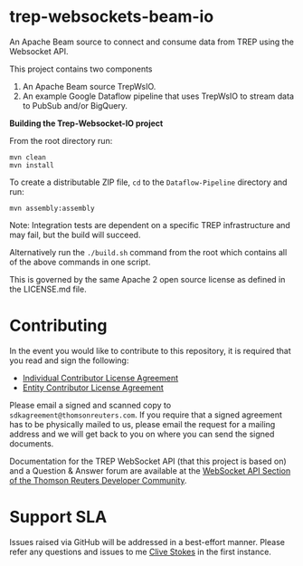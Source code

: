 # trep-websockets-beam-io
An Apache Beam source to connect and consume data from TREP using the Websocket API.

This project contains two components

1. An Apache Beam source TrepWsIO.
2. An example Google Dataflow pipeline that uses TrepWsIO to stream data to PubSub and/or BigQuery.

**Building the Trep-Websocket-IO project**


From the root directory run:

```
mvn clean 
mvn install 
```

To create a distributable ZIP file, `cd` to the `Dataflow-Pipeline` directory and run:

 ```
 mvn assembly:assembly
 ```

Note: Integration tests are dependent on a specific TREP infrastructure and may fail, but the build will succeed. 

Alternatively run the `./build.sh` command from the root which contains all of the above commands in one script.

This is governed by the same Apache 2 open source license as defined in the LICENSE.md file.

# Contributing
In the event you would like to contribute to this repository, it is required that you read and sign the following:

- [Individual Contributor License Agreement](https://github.com/Refinitiv/trep-websockets-beam-io/blob/master/Individual%20Contributor%20License%20Agreement%20v1.docx)
- [Entity Contributor License Agreement](https://github.com/Refinitiv/trep-websockets-beam-io/blob/master/Entity%20Contributor%20License%20Agreement%20v1.1.docx)

Please email a signed and scanned copy to `sdkagreement@thomsonreuters.com`.  If you require that a signed agreement has to be physically mailed to us, please email the request for a mailing address and we will get back to you on where you can send the signed documents.

Documentation for the TREP WebSocket API (that this project is based on) and a Question & Answer forum are available at the  [WebSocket API Section of the Thomson Reuters Developer Community](https://developers.thomsonreuters.com/websocket-api). 

# Support SLA
Issues raised via GitHub will be addressed in a best-effort manner. Please refer any questions and issues to me [Clive Stokes](mailto:clive.stokes@refinitiv.com)  in the first instance. 
